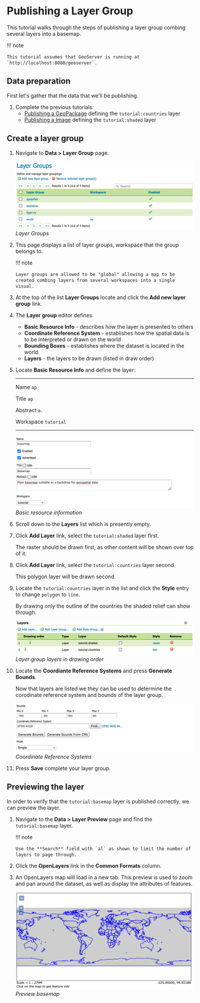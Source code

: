 # Publishing a Layer Group

This tutorial walks through the steps of publishing a layer group combing several layers into a basemap.

!!! note

    This tutorial assumes that GeoServer is running at `http://localhost:8080/geoserver`.

## Data preparation

First let's gather that the data that we'll be publishing.

1.  Complete the previous tutorials:
    -   [Publishing a GeoPackage](../geopkg-quickstart/index.md) defining the ``tutorial:countries`` layer
    -   [Publishing a Image](../image-quickstart/index.md) defining the ``tutorial:shaded`` layer

## Create a layer group

1.  Navigate to **Data > Layer Group** page.

    ![](images/groups.png)
    *Layer Groups*

2.  This page displays a list of layer groups, workspace that the group belongs to.

    !!! note

        Layer groups are allowed to be "global" allowing a map to be created combing layers from several workspaces into a single visual.

3.  At the top of the list **Layer Groups** locate and click the **Add new layer group** link.

4.  The **Layer group** editor defines

    -   **Basic Resource Info** - describes how the layer is presented to others
    -   **Coordinate Reference System** - establishes how the spatial data is to be interpreted or drawn on the world
    -   **Bounding Boxes** - establishes where the dataset is located in the world
    -   **Layers** - the layers to be drawn (listed in draw order)

5.  Locate **Basic Resource Info** and define the layer:

      --------------------- -------------------------------------------------
      Name                  `ap`

      Title                 `ap`

      Abstract              `a.`

      Workspace             `tutorial`
      --------------------- -------------------------------------------------

    ![](images/basemap.png)
    *Basic resource information*

6.  Scroll down to the **Layers** list which is presently empty.

7.  Click **Add Layer** link, select the `tutorial:shaded` layer first.

    The raster should be drawn first, as other content will be shown over top of it.

8.  Click **Add Layer** link, select the `tutorial:countries` layer second.

    This polygon layer will be drawn second.

9.  Locate the `tutorial:countries` layer in the list and click the **Style** entry to change `polygon` to `line`.

    By drawing only the outline of the countries the shaded relief can show through.

    ![](images/layers.png)
    *Layer group layers in drawing order*

10. Locate the **Coordiante Reference Systems** and press **Generate Bounds**.

    Now that layers are listed we they can be used to determine the corodinate reference system and bounds of the layer group.

    ![](images/layers_crs.png)
    *Coordinate Reference Systems*

11. Press **Save** complete your layer group.

## Previewing the layer

In order to verify that the `tutorial:basemap` layer is published correctly, we can preview the layer.

1.  Navigate to the **Data > Layer Preview** page and find the `tutorial:basemap` layer.

    !!! note

        Use the **Search** field with `al` as shown to limit the number of layers to page through.

2.  Click the **OpenLayers** link in the **Common Formats** column.

3.  An OpenLayers map will load in a new tab. This preview is used to zoom and pan around the dataset, as well as display the attributes of features.

    ![](images/openlayers.png)
    *Preview basemap*
